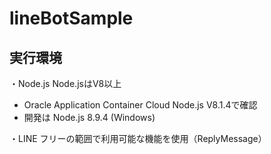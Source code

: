 # lineBotSample
## 実行環境
・Node.js
Node.jsはV8以上
- Oracle Application Container Cloud Node.js V8.1.4で確認
- 開発は Node.js 8.9.4 (Windows)

・LINE
フリーの範囲で利用可能な機能を使用（ReplyMessage）
